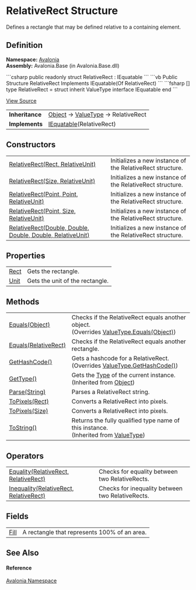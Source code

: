 # RelativeRect Structure


Defines a rectangle that may be defined relative to a containing element.



## Definition
**Namespace:** <a href="N_Avalonia">Avalonia</a>  
**Assembly:** Avalonia.Base (in Avalonia.Base.dll)

<Tabs groupId="api-code-preview">
<TabItem value="csharp" label="C#">
```csharp
public readonly struct RelativeRect : IEquatable<RelativeRect>
```
</TabItem>
<TabItem value="vb" label="VB">
```vb
Public Structure RelativeRect
	Implements IEquatable(Of RelativeRect)
```
</TabItem>
<TabItem value="fsharp" label="F#">
```fsharp
[<SealedAttribute>]
type RelativeRect = 
    struct
        inherit ValueType
        interface IEquatable<RelativeRect>
    end
```
</TabItem>
</Tabs>



<a href="https://github.com/AvaloniaUI/Avalonia/tree/master/src/Avalonia.Base/RelativeRect.cs" title="View the source code">View Source</a>

<table>
<tr><td><strong>Inheritance</strong></td><td><a href="https://learn.microsoft.com/dotnet/api/system.object" target="_blank" rel="noopener noreferrer">Object</a>  →  <a href="https://learn.microsoft.com/dotnet/api/system.valuetype" target="_blank" rel="noopener noreferrer">ValueType</a>  →  RelativeRect</td></tr>
<tr><td><strong>Implements</strong></td><td><a href="https://learn.microsoft.com/dotnet/api/system.iequatable-1" target="_blank" rel="noopener noreferrer">IEquatable</a>(RelativeRect)</td></tr>
</table>



## Constructors
<table>
<tr>
<td><a href="M_Avalonia_RelativeRect__ctor_2">RelativeRect(Rect, RelativeUnit)</a></td>
<td>Initializes a new instance of the RelativeRect structure.</td>
</tr>
<tr>
<td><a href="M_Avalonia_RelativeRect__ctor_3">RelativeRect(Size, RelativeUnit)</a></td>
<td>Initializes a new instance of the RelativeRect structure.</td>
</tr>
<tr>
<td><a href="M_Avalonia_RelativeRect__ctor">RelativeRect(Point, Point, RelativeUnit)</a></td>
<td>Initializes a new instance of the RelativeRect structure.</td>
</tr>
<tr>
<td><a href="M_Avalonia_RelativeRect__ctor_1">RelativeRect(Point, Size, RelativeUnit)</a></td>
<td>Initializes a new instance of the RelativeRect structure.</td>
</tr>
<tr>
<td><a href="M_Avalonia_RelativeRect__ctor_4">RelativeRect(Double, Double, Double, Double, RelativeUnit)</a></td>
<td>Initializes a new instance of the RelativeRect structure.</td>
</tr>
</table>

## Properties
<table>
<tr>
<td><a href="P_Avalonia_RelativeRect_Rect">Rect</a></td>
<td>Gets the rectangle.</td>
</tr>
<tr>
<td><a href="P_Avalonia_RelativeRect_Unit">Unit</a></td>
<td>Gets the unit of the rectangle.</td>
</tr>
</table>

## Methods
<table>
<tr>
<td><a href="M_Avalonia_RelativeRect_Equals_1">Equals(Object)</a></td>
<td>Checks if the RelativeRect equals another object.<br />(Overrides <a href="https://learn.microsoft.com/dotnet/api/system.valuetype.equals" target="_blank" rel="noopener noreferrer">ValueType.Equals(Object)</a>)</td>
</tr>
<tr>
<td><a href="M_Avalonia_RelativeRect_Equals">Equals(RelativeRect)</a></td>
<td>Checks if the RelativeRect equals another rectangle.</td>
</tr>
<tr>
<td><a href="M_Avalonia_RelativeRect_GetHashCode">GetHashCode()</a></td>
<td>Gets a hashcode for a RelativeRect.<br />(Overrides <a href="https://learn.microsoft.com/dotnet/api/system.valuetype.gethashcode" target="_blank" rel="noopener noreferrer">ValueType.GetHashCode()</a>)</td>
</tr>
<tr>
<td><a href="https://learn.microsoft.com/dotnet/api/system.object.gettype" target="_blank" rel="noopener noreferrer">GetType()</a></td>
<td>Gets the <a href="https://learn.microsoft.com/dotnet/api/system.type" target="_blank" rel="noopener noreferrer">Type</a> of the current instance.<br />(Inherited from <a href="https://learn.microsoft.com/dotnet/api/system.object" target="_blank" rel="noopener noreferrer">Object</a>)</td>
</tr>
<tr>
<td><a href="M_Avalonia_RelativeRect_Parse">Parse(String)</a></td>
<td>Parses a RelativeRect string.</td>
</tr>
<tr>
<td><a href="M_Avalonia_RelativeRect_ToPixels">ToPixels(Rect)</a></td>
<td>Converts a RelativeRect into pixels.</td>
</tr>
<tr>
<td><a href="M_Avalonia_RelativeRect_ToPixels_1">ToPixels(Size)</a></td>
<td>Converts a RelativeRect into pixels.</td>
</tr>
<tr>
<td><a href="https://learn.microsoft.com/dotnet/api/system.valuetype.tostring" target="_blank" rel="noopener noreferrer">ToString()</a></td>
<td>Returns the fully qualified type name of this instance.<br />(Inherited from <a href="https://learn.microsoft.com/dotnet/api/system.valuetype" target="_blank" rel="noopener noreferrer">ValueType</a>)</td>
</tr>
</table>

## Operators
<table>
<tr>
<td><a href="M_Avalonia_RelativeRect_op_Equality">Equality(RelativeRect, RelativeRect)</a></td>
<td>Checks for equality between two RelativeRects.</td>
</tr>
<tr>
<td><a href="M_Avalonia_RelativeRect_op_Inequality">Inequality(RelativeRect, RelativeRect)</a></td>
<td>Checks for inequality between two RelativeRects.</td>
</tr>
</table>

## Fields
<table>
<tr>
<td><a href="F_Avalonia_RelativeRect_Fill">Fill</a></td>
<td>A rectangle that represents 100% of an area.</td>
</tr>
</table>

## See Also


#### Reference
<a href="N_Avalonia">Avalonia Namespace</a>  

